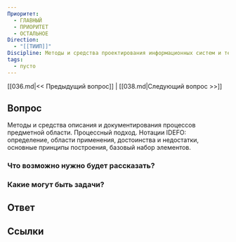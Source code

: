 ```yaml
---
Приоритет:
  - ГЛАВНЫЙ
  - ПРИОРИТЕТ
  - ОСТАЛЬНОЕ
Direction:
  - "[[ТИИП]]" 
Discipline: Методы и средства проектирования информационных систем и технологий 
tags:
  - пусто
---
```

[[036.md|<< Предыдущий вопрос]] | [[038.md|Следующий вопрос >>]]
## Вопрос

Методы и средства описания и документирования процессов предметной области. Процессный подход. Нотации IDEFO: определение, области применения, достоинства и недостатки, основные принципы построения, базовый набор элементов.

### Что возможно нужно будет рассказать?

### Какие могут быть задачи?

## Ответ

## Ссылки
